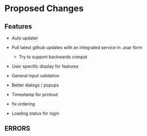 # Proposed Changes  

## Features  

- Auto updater  
- Pull latest github updates with an integrated service in .asar form  
  - Try to support backwards compat  

- User specific display for features  

- General input validation  
- Better dialogs / popups  

- Timestamp for printout  

- fix ordering  

- Loading status for login  

## ERRORS  
